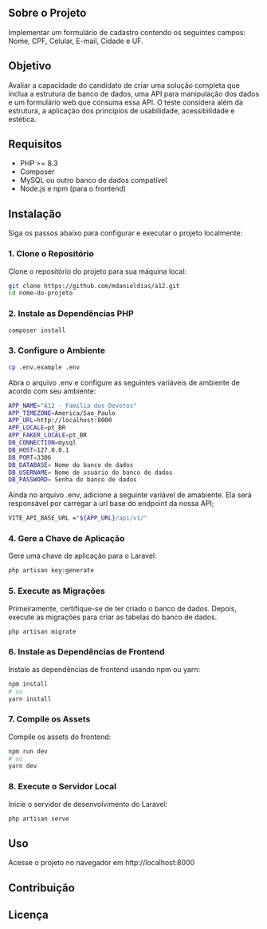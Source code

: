 ## Sobre o Projeto

Implementar um formulário de cadastro contendo os seguintes campos: Nome, CPF, Celular, E-mail, Cidade e UF.

## Objetivo

Avaliar a capacidade do candidato de criar uma solução completa que inclua a estrutura de banco de dados, uma API para manipulação dos dados e um formulário web que consuma essa API. O teste considera além da estrutura, a aplicação dos princípios de usabilidade, acessibilidade e estética.

## Requisitos

- PHP >= 8.3
- Composer
- MySQL ou outro banco de dados compatível
- Node.js e npm (para o frontend)

## Instalação

Siga os passos abaixo para configurar e executar o projeto localmente:

### 1. Clone o Repositório

Clone o repositório do projeto para sua máquina local:

```bash
git clone https://github.com/mdanieldias/a12.git
cd nome-do-projeto
```

### 2. Instale as Dependências PHP

```bash
composer install
```

### 3. Configure o Ambiente

```bash
cp .env.example .env
```
Abra o arquivo .env e configure as seguintes variáveis de ambiente de acordo com seu ambiente:

```bash
APP_NAME="A12 - Família dos Devotos"
APP_TIMEZONE=America/Sao_Paulo
APP_URL=http://localhost:8000
APP_LOCALE=pt_BR
APP_FAKER_LOCALE=pt_BR
DB_CONNECTION=mysql
DB_HOST=127.0.0.1
DB_PORT=3306
DB_DATABASE= Nome do banco de dados
DB_USERNAME= Nome de usuário do banco de dados
DB_PASSWORD= Senha do banco de dados
```

Ainda no arquivo .env, adicione a seguinte variável de amabiente. Ela será responsável por carregar a url base do endpoint da nossa API;

```bash
VITE_API_BASE_URL ="${APP_URL}/api/v1/" 
```

### 4. Gere a Chave de Aplicação
Gere uma chave de aplicação para o Laravel:

```bash
php artisan key:generate
```

### 5. Execute as Migrações
Primeiramente, certifique-se de ter criado o banco de dados. Depois, execute as migrações para criar as tabelas do banco de dados.

```bash
php artisan migrate
```

### 6. Instale as Dependências de Frontend
Instale as dependências de frontend usando npm ou yarn:

```bash
npm install
# ou
yarn install
```

### 7. Compile os Assets
Compile os assets do frontend:

```bash
npm run dev
# ou
yarn dev
```

### 8. Execute o Servidor Local
Inicie o servidor de desenvolvimento do Laravel:

```bash
php artisan serve
```

## Uso
Acesse o projeto no navegador em http://localhost:8000

## Contribuição

## Licença